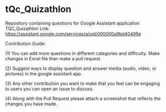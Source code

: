 # tQc_Quizathlon
Repository containing questions for Google Assistant application TQC_Quizathlon
Link: https://assistant.google.com/services/a/uid/000000a9bd40499e


Contribution Guide:

(1) You can add more questions in different categories and difficulty. Make changes in Excel file than make a pull request.

(2) Suggest ways to display question and answer media (audio, video, or pictures) in the google assistant app.

(3) Any other contribution you want to make that you feel can be engaging to users you can open an issue to discuss.

(4) Along with the Pull Request please attach a screenshot that reflects the changes you have made.


